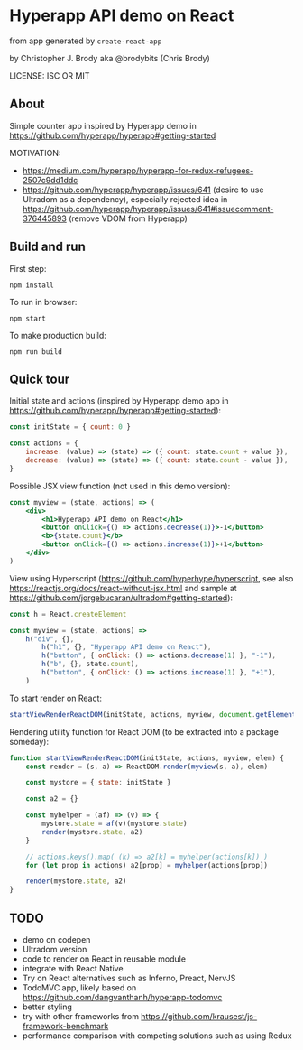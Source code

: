# Hyperapp API demo on React

from app generated by `create-react-app`

by Christopher J. Brody aka @brodybits (Chris Brody)

LICENSE: ISC OR MIT

## About

Simple counter app inspired by Hyperapp demo in <https://github.com/hyperapp/hyperapp#getting-started>

MOTIVATION:

- <https://medium.com/hyperapp/hyperapp-for-redux-refugees-2507c9dd1ddc>
- <https://github.com/hyperapp/hyperapp/issues/641> (desire to use Ultradom as a dependency), especially rejected idea in <https://github.com/hyperapp/hyperapp/issues/641#issuecomment-376445893> (remove VDOM from Hyperapp)


## Build and run

First step:

    npm install

To run in browser:

    npm start

To make production build:

    npm run build

## Quick tour

Initial state and actions (inspired by Hyperapp demo app in <https://github.com/hyperapp/hyperapp#getting-started>):

```js
const initState = { count: 0 }

const actions = {
    increase: (value) => (state) => ({ count: state.count + value }),
    decrease: (value) => (state) => ({ count: state.count - value }),
}
```

Possible JSX view function (not used in this demo version):

```jsx
const myview = (state, actions) => (
    <div>
        <h1>Hyperapp API demo on React</h1>
        <button onClick={() => actions.decrease(1)}>-1</button>
        <b>{state.count}</b>
        <button onClick={() => actions.increase(1)}>+1</button>
    </div>
)
```

View using Hyperscript (<https://github.com/hyperhype/hyperscript>, see also <https://reactjs.org/docs/react-without-jsx.html> and sample at <https://github.com/jorgebucaran/ultradom#getting-started>):

```js
const h = React.createElement

const myview = (state, actions) =>
    h("div", {},
        h("h1", {}, "Hyperapp API demo on React"),
        h("button", { onClick: () => actions.decrease(1) }, "-1"),
        h("b", {}, state.count),
        h("button", { onClick: () => actions.increase(1) }, "+1"),
    )
```

To start render on React:

```js
startViewRenderReactDOM(initState, actions, myview, document.getElementById('root'))
```

Rendering utility function for React DOM (to be extracted into a package someday):

```js
function startViewRenderReactDOM(initState, actions, myview, elem) {
    const render = (s, a) => ReactDOM.render(myview(s, a), elem)

    const mystore = { state: initState }

    const a2 = {}

    const myhelper = (af) => (v) => {
        mystore.state = af(v)(mystore.state)
        render(mystore.state, a2)
    }

    // actions.keys().map( (k) => a2[k] = myhelper(actions[k]) )
    for (let prop in actions) a2[prop] = myhelper(actions[prop])

    render(mystore.state, a2)
}
```

## TODO

- demo on codepen
- Ultradom version
- code to render on React in reusable module
- integrate with React Native
- Try on React alternatives such as Inferno, Preact, NervJS
- TodoMVC app, likely based on <https://github.com/dangvanthanh/hyperapp-todomvc>
- better styling
- try with other frameworks from <https://github.com/krausest/js-framework-benchmark>
- performance comparison with competing solutions such as using Redux
